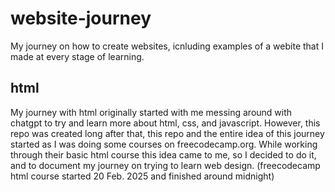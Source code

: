 # website-journey
My journey on how to create websites, icnluding examples of a webite that I made at every stage of learning.

## html
My journey with html originally started with me messing around with chatgpt to try and learn more about html, css, and javascript.
However, this repo was created long after that, this repo and the entire idea of this journey started as I was doing some courses on freecodecamp.org.
While working through their basic html course this idea came to me, so I decided to do it, and to document my journey on trying to learn web design. (freecodecamp html course started 20 Feb. 2025 and finished around midnight)
